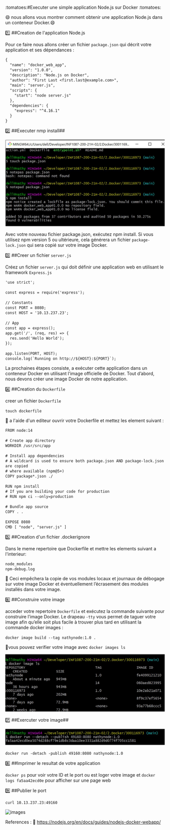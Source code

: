 :tomatoes:#Executer une simple application Node.js sur Docker :tomatoes:

:smile: nous allons vous montrer comment obtenir une application Node.js dans un conteneur Docker.:smile:

:one: ##Creation de l'application Node.js

Pour ce faire nous allons créer un fichier `package.json` qui décrit votre application et ses dépendances :

```
{
  "name": "docker_web_app",
  "version": "1.0.0",
  "description": "Node.js on Docker",
  "author": "First Last <first.last@example.com>",
  "main": "server.js",
  "scripts": {
    "start": "node server.js"
  },
  "dependencies": {
    "express": "^4.16.1"
  }
}
```

:two: ##Executer nmp install##

![images](images/1.JPG)

Avec votre nouveau fichier package.json, exécutez npm install. Si vous utilisez npm version 5 ou ultérieure, 
cela générera un fichier `package-lock.json` qui sera copié sur votre image Docker.

:three: ##Creer un fichier `server.js`

Créez un fichier `server.js` qui doit définir une application web en utilisant le framework `Express.js`

```
'use strict';

const express = require('express');

// Constants
const PORT = 8080;
const HOST = '10.13.237.23';

// App
const app = express();
app.get('/', (req, res) => {
  res.send('Hello World');
});

app.listen(PORT, HOST);
console.log(`Running on http://${HOST}:${PORT}`);
```
La prochaines étapes consiste, a exécuter cette application dans un conteneur Docker en utilisant 
l’image officielle de Docker. Tout d’abord, nous devons créer une image Docker de notre application.

:four: ##Creation du `Dockerfile`

creer un fichier `Dockerfile`

`touch dockerfile`

:apple: a l'aide d'un editeur ouvrir votre Dockerfile et mettez les element suivant :

```
FROM node:14

# Create app directory
WORKDIR /usr/src/app

# Install app dependencies
# A wildcard is used to ensure both package.json AND package-lock.json are copied
# where available (npm@5+)
COPY package*.json ./

RUN npm install
# If you are building your code for production
# RUN npm ci --only=production

# Bundle app source
COPY . .

EXPOSE 8080
CMD [ "node", "server.js" ]

```

:five: ##Creation d'un fichier .dockerignore

Dans le meme repertoire que Dockerfile et mettre les elements suivant a l'interieur: 

```
node_modules
npm-debug.log

```

:apple: Ceci empêchera la copie de vos modules locaux et journaux de débogage sur votre image Docker et éventuellement
l’écrasement des modules installés dans votre image.

:six: ##Construire votre image

acceder votre repertoire `Dockerfile` et exécutez la commande suivante pour construire l’image Docker. 
Le drapeau `-tty` vous permet de taguer votre image afin qu’elle soit plus facile à trouver plus tard en utilisant la commande docker images :

`docker image build --tag nathynode:1.0 .`


:shark:vous pouvez verifier votre image avec `docker images ls`

![images](images/2.JPG)

:seven: ##Exercuter votre image##

![images](images/3.JPG)

```docker run -detach -publish 49160:8080 nathynode:1.0```

:eight: ##Imprimer le resultat de votre application

`docker ps` pour voir votre ID et le port ou est loger votre image et `docker logs fa5aa42ecd0e` pour afficher sur une page web

:nine: ##Publier le port

```curl 10.13.237.23:49160```

![images](images/4.JPG)

References : :link: https://nodejs.org/en/docs/guides/nodejs-docker-webapp/





